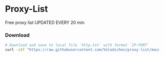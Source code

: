 # Proxy-List
Free proxy list UPDATED EVERY 20 min




### Download
```bash
# Download and save to local file `http.txt` with format `IP:PORT`
curl -sSf "https://raw.githubusercontent.com/Volodichev/proxy-list/main/http.txt" > http.txt
```

